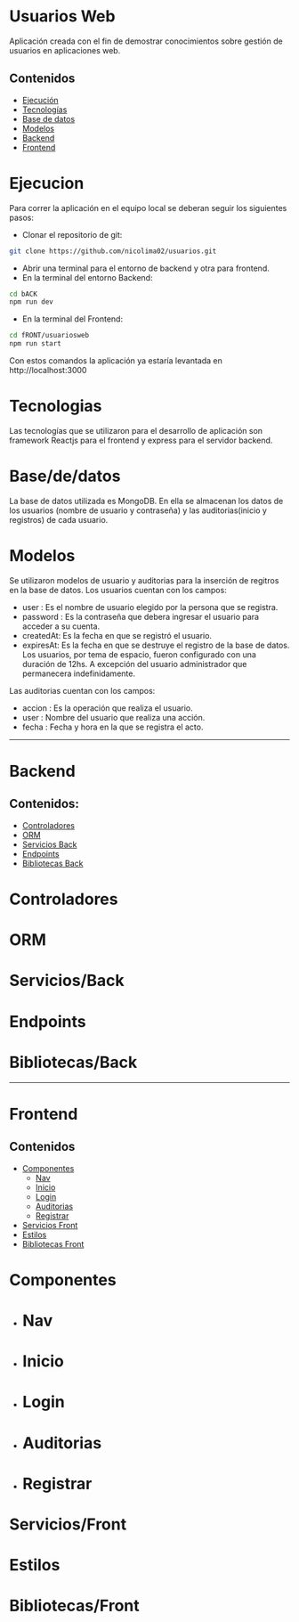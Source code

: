 # Usuarios Web
Aplicación creada con el fin de demostrar conocimientos sobre gestión de usuarios en aplicaciones web.

## Contenidos
- [Ejecución](#Ejecucion)
- [Tecnologías](#Tecnologias)
- [Base de datos](#Base/de/datos)
- [Modelos](#Modelos)
- [Backend](#Backend)
- [Frontend](#Frontend)

# Ejecucion
Para correr la aplicación en el equipo local se deberan seguir los siguientes pasos: 
- Clonar el repositorio de git:
```bash
git clone https://github.com/nicolima02/usuarios.git
```
- Abrir una terminal para el entorno de backend y otra para frontend.
- En la terminal del entorno Backend:
```bash
cd bACK
npm run dev
```
- En la terminal del Frontend:
```bash
cd fRONT/usuariosweb
npm run start
```
Con estos comandos la aplicación ya estaría levantada en http://localhost:3000

# Tecnologias
Las tecnologías que se utilizaron para el desarrollo de aplicación son framework Reactjs para el frontend y express para el servidor backend.

# Base/de/datos
La base de datos utilizada es MongoDB. En ella se almacenan los datos de los usuarios (nombre de usuario y contraseña) y las auditorias(inicio y registros) de cada usuario.

# Modelos
Se utilizaron modelos de usuario y auditorias para la inserción de regitros en la base de datos. 
Los usuarios cuentan con los campos:
- user : Es el nombre de usuario elegido por la persona que se registra.
- password : Es la contraseña que debera ingresar el usuario para acceder a su cuenta.
- createdAt: Es la fecha en que se registró el usuario.
- expiresAt: Es la fecha en que se destruye el registro de la base de datos.
Los usuarios, por tema de espacio, fueron configurado con una duración de 12hs. A excepción del usuario administrador que permanecera indefinidamente.

Las auditorias cuentan con los campos:
- accion : Es la operación que realiza el usuario.
- user : Nombre del usuario que realiza una acción.
- fecha : Fecha y hora en la que se registra el acto.
--------------------------
# Backend

## Contenidos:
- [Controladores](#Controladores)
- [ORM](#ORM)
- [Servicios Back](#Servicios/Back)
- [Endpoints](#Endpoints)
- [Bibliotecas Back](#Bibliotecas/Back)

# Controladores

# ORM

# Servicios/Back

# Endpoints

# Bibliotecas/Back
--------------------------
# Frontend

## Contenidos
- [Componentes](#Componentes)
    - [Nav](#Nav)
    - [Inicio](#Inicio)
    - [Login](#Login)
    - [Auditorias](#Auditorias)
    - [Registrar](#Registrar)
- [Servicios Front](#Servicios/Front)
- [Estilos](#Estilos)
- [Bibliotecas Front](#Bibliotecas/Front)


# Componentes

 - # Nav
 - # Inicio
 - # Login
 - # Auditorias
 - # Registrar

# Servicios/Front

# Estilos

# Bibliotecas/Front